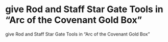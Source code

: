 # give Rod and Staff Star Gate Tools in “Arc of the Covenant Gold Box”

give Rod and Staff Star Gate Tools in “Arc of the Covenant Gold Box”